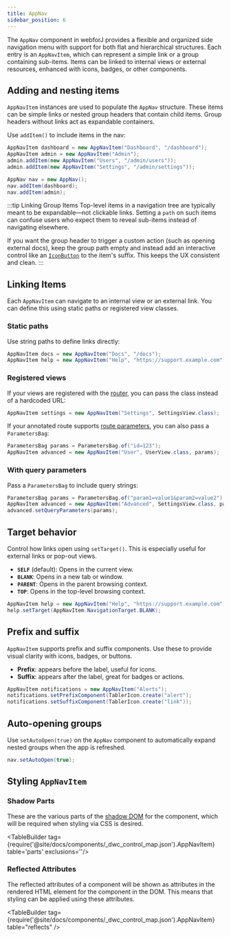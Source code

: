 ```yaml
---
title: AppNav
sidebar_position: 6
---
```


<DocChip chip="shadow" />
<DocChip chip="name" label="dwc-app-nav" />
<DocChip chip="name" label="dwc-app-nav-item" />
<JavadocLink type="appnav" location="com/webforj/component/appnav/AppNav" top='true'/> 

The `AppNav` component in webforJ provides a flexible and organized side navigation menu with support for both flat and hierarchical structures. Each entry is an `AppNavItem`, which can represent a simple link or a group containing sub-items. Items can be linked to internal views or external resources, enhanced with icons, badges, or other components.

## Adding and nesting items

`AppNavItem` instances are used to populate the `AppNav` structure. These items can be simple links or nested group headers that contain child items. Group headers without links act as expandable containers.

Use `addItem()` to include items in the nav:

```java
AppNavItem dashboard = new AppNavItem("Dashboard", "/dashboard");
AppNavItem admin = new AppNavItem("Admin");
admin.addItem(new AppNavItem("Users", "/admin/users"));
admin.addItem(new AppNavItem("Settings", "/admin/settings"));

AppNav nav = new AppNav();
nav.addItem(dashboard);
nav.addItem(admin);
```

:::tip Linking Group Items
Top-level items in a navigation tree are typically meant to be expandable—not clickable links. Setting a `path` on such items can confuse users who expect them to reveal sub-items instead of navigating elsewhere.

If you want the group header to trigger a custom action (such as opening external docs), keep the group path empty and instead add an interactive control like an [`IconButton`](./icon#icon-buttons) to the item's suffix. This keeps the UX consistent and clean.
:::

<AppLayoutViewer 
path='/webforj/appnav/Social?'  
javaE='https://raw.githubusercontent.com/webforj/webforj-documentation/refs/heads/main/src/main/java/com/webforj/samples/views/appnav/AppNavView.java'
/>

## Linking Items

Each `AppNavItem` can navigate to an internal view or an external link. You can define this using static paths or registered view classes.

### Static paths

Use string paths to define links directly:

```java
AppNavItem docs = new AppNavItem("Docs", "/docs");
AppNavItem help = new AppNavItem("Help", "https://support.example.com");
```

### Registered views

If your views are registered with the [router](../routing/overview), you can pass the class instead of a hardcoded URL:

```java
AppNavItem settings = new AppNavItem("Settings", SettingsView.class);
```

If your annotated route supports [route parameters](../routing/route-patterns#named-parameters), you can also pass a `ParametersBag`:

```java
ParametersBag params = ParametersBag.of("id=123");
AppNavItem advanced = new AppNavItem("User", UserView.class, params);
```

### With query parameters

Pass a `ParametersBag` to include query strings:

```java
ParametersBag params = ParametersBag.of("param1=value1&param2=value2");
AppNavItem advanced = new AppNavItem("Advanced", SettingsView.class, params);
advanced.setQueryParameters(params);
```

## Target behavior

Control how links open using `setTarget()`. This is especially useful for external links or pop-out views.

- **`SELF`** (default): Opens in the current view.
- **`BLANK`**: Opens in a new tab or window.
- **`PARENT`**: Opens in the parent browsing context.
- **`TOP`**: Opens in the top-level browsing context.

```java
AppNavItem help = new AppNavItem("Help", "https://support.example.com");
help.setTarget(AppNavItem.NavigationTarget.BLANK);
```

## Prefix and suffix

`AppNavItem` supports prefix and suffix components. Use these to provide visual clarity with icons, badges, or buttons.

- **Prefix**: appears before the label, useful for icons.
- **Suffix**: appears after the label, great for badges or actions.

```java
AppNavItem notifications = new AppNavItem("Alerts");
notifications.setPrefixComponent(TablerIcon.create("alert");
notifications.setSuffixComponent(TablerIcon.create("link"));
```

## Auto-opening groups

Use `setAutoOpen(true)` on the `AppNav` component to automatically expand nested groups when the app is refreshed.

```java
nav.setAutoOpen(true);
```

## Styling `AppNavItem`

### Shadow Parts

These are the various parts of the [shadow DOM](../glossary#shadow-dom) for the component, which will be required when styling via CSS is desired.

<TableBuilder tag={require('@site/docs/components/_dwc_control_map.json').AppNavItem} table='parts' exclusions=''/>

### Reflected Attributes

The reflected attributes of a component will be shown as attributes in the rendered HTML element for the component in the DOM. This means that styling can be applied using these attributes.

<TableBuilder tag={require('@site/docs/components/_dwc_control_map.json').AppNavItem} table="reflects" />
